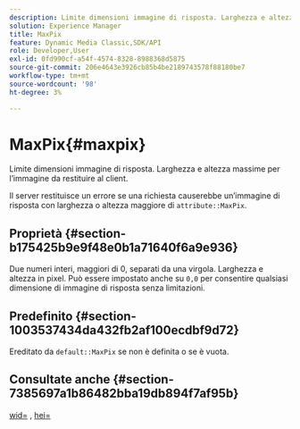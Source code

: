 ```yaml
---
description: Limite dimensioni immagine di risposta. Larghezza e altezza massime per l’immagine da restituire al client.
solution: Experience Manager
title: MaxPix
feature: Dynamic Media Classic,SDK/API
role: Developer,User
exl-id: 0fd990cf-a54f-4574-8328-8988368d5875
source-git-commit: 206e4643e3926cb85b4be2189743578f88180be7
workflow-type: tm+mt
source-wordcount: '98'
ht-degree: 3%

---
```


# MaxPix{#maxpix}

Limite dimensioni immagine di risposta. Larghezza e altezza massime per l’immagine da restituire al client.

Il server restituisce un errore se una richiesta causerebbe un’immagine di risposta con larghezza o altezza maggiore di `attribute::MaxPix`.

## Proprietà {#section-b175425b9e9f48e0b1a71640f6a9e936}

Due numeri interi, maggiori di 0, separati da una virgola. Larghezza e altezza in pixel. Può essere impostato anche su `0,0` per consentire qualsiasi dimensione di immagine di risposta senza limitazioni.

## Predefinito {#section-1003537434da432fb2af100ecdbf9d72}

Ereditato da `default::MaxPix` se non è definita o se è vuota.

## Consultate anche {#section-7385697a1b86482bba19db894f7af95b}

[wid=](../../../../../is-api/http-ref/image-serving-api-ref/c-http-protocol-reference/c-command-reference/r-is-http-wid.md#reference-bfeadcb67bf4485f851eb21345527e47) , [hei=](../../../../../is-api/http-ref/image-serving-api-ref/c-http-protocol-reference/c-command-reference/r-is-http-hei.md#reference-6d6f556ccc0e4b98a815e8a5c1944a96)
